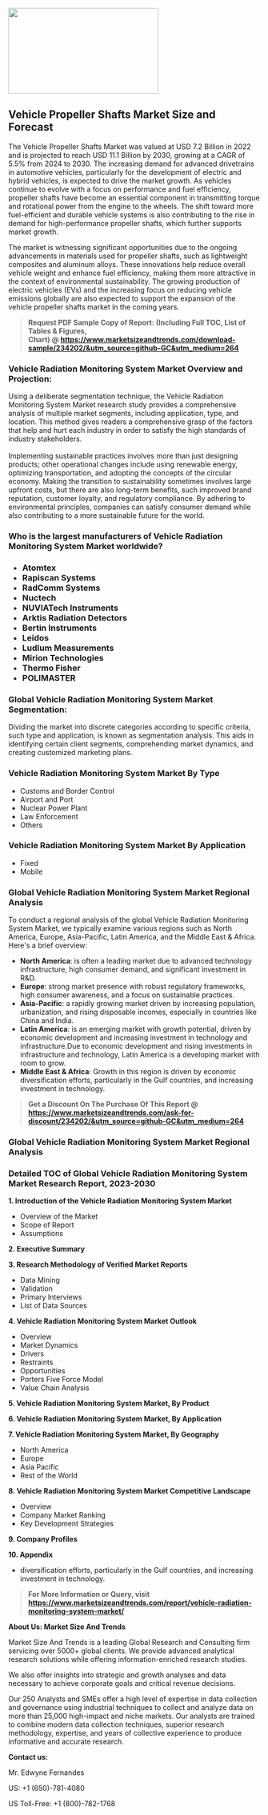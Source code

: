 <p><img class="alignnone size-medium wp-image-20088" src="https://ffe5etoiles.com/wp-content/uploads/2024/12/MST1-300x171.png" alt="" width="300" height="171" /></p><h2>Vehicle Propeller Shafts Market Size and Forecast</h2><p>The Vehicle Propeller Shafts Market was valued at USD 7.2 Billion in 2022 and is projected to reach USD 11.1 Billion by 2030, growing at a CAGR of 5.5% from 2024 to 2030. The increasing demand for advanced drivetrains in automotive vehicles, particularly for the development of electric and hybrid vehicles, is expected to drive the market growth. As vehicles continue to evolve with a focus on performance and fuel efficiency, propeller shafts have become an essential component in transmitting torque and rotational power from the engine to the wheels. The shift toward more fuel-efficient and durable vehicle systems is also contributing to the rise in demand for high-performance propeller shafts, which further supports market growth.</p><p>The market is witnessing significant opportunities due to the ongoing advancements in materials used for propeller shafts, such as lightweight composites and aluminum alloys. These innovations help reduce overall vehicle weight and enhance fuel efficiency, making them more attractive in the context of environmental sustainability. The growing production of electric vehicles (EVs) and the increasing focus on reducing vehicle emissions globally are also expected to support the expansion of the vehicle propeller shafts market in the coming years.</p></p><blockquote id="" class=""><strong>Request PDF Sample Copy of Report: (Including Full TOC, List of Tables &amp; Figures, Chart)&nbsp;@&nbsp;<strong><a href="https://www.marketsizeandtrends.com/download-sample/234202/&utm_source=github-GC&utm_medium=264" target="_blank">https://www.marketsizeandtrends.com/download-sample/234202/&utm_source=github-GC&utm_medium=264</a></strong></strong></blockquote><h3 id="" class="">Vehicle Radiation Monitoring System Market&nbsp;Overview and Projection:</h3><p id="" class="">Using a deliberate segmentation technique, the Vehicle Radiation Monitoring System Market research study provides a comprehensive analysis of multiple market segments, including application, type, and location. This method gives readers a comprehensive grasp of the factors that help and hurt each industry in order to satisfy the high standards of industry stakeholders. <br /> <br />Implementing sustainable practices involves more than just designing products; other operational changes include using renewable energy, optimizing transportation, and adopting the concepts of the circular economy. Making the transition to sustainability sometimes involves large upfront costs, but there are also long-term benefits, such improved brand reputation, customer loyalty, and regulatory compliance. By adhering to environmental principles, companies can satisfy consumer demand while also contributing to a more sustainable future for the world.</p><h3 id="" class="">Who is the largest manufacturers of&nbsp;Vehicle Radiation Monitoring System Market worldwide?</h3><h3 class=""><p><ul><li>Atomtex </li><li> Rapiscan Systems </li><li> RadComm Systems </li><li> Nuctech </li><li> NUVIATech Instruments </li><li> Arktis Radiation Detectors </li><li> Bertin Instruments </li><li> Leidos </li><li> Ludlum Measurements </li><li> Mirion Technologies </li><li> Thermo Fisher </li><li> POLIMASTER</li></ul></p></h3><h3 id="" class="">Global&nbsp;Vehicle Radiation Monitoring System Market Segmentation:</h3><p id="" class="">Dividing the market into discrete categories according to specific criteria, such type and application, is known as segmentation analysis. This aids in identifying certain client segments, comprehending market dynamics, and creating customized marketing plans.</p><h3 id="" class="">Vehicle Radiation Monitoring System Market&nbsp;By Type</h3><p><p><ul><li>Customs and Border Control</li><li> Airport and Port</li><li> Nuclear Power Plant</li><li> Law Enforcement</li><li> Others</p></li></ul></p></p><h3 id="" class="">Vehicle Radiation Monitoring System Market&nbsp;By Application</h3><p class=""><p><ul><li>Fixed</li><li> Mobile</li></ul></p></p><h3 id="" class="">Global Vehicle Radiation Monitoring System Market Regional Analysis</h3><p id="" class="">To conduct a regional analysis of the global Vehicle Radiation Monitoring System Market, we typically examine various regions such as North America, Europe, Asia-Pacific, Latin America, and the Middle East &amp; Africa. Here's a brief overview:</p><ul><li><strong>North America</strong>: is often a leading market due to advanced technology infrastructure, high consumer demand, and significant investment in R&amp;D.</li><li><strong>Europe</strong>: strong market presence with robust regulatory frameworks, high consumer awareness, and a focus on sustainable practices.</li><li><strong>Asia-Pacific</strong>: a rapidly growing market driven by increasing population, urbanization, and rising disposable incomes, especially in countries like China and India.</li><li><strong>Latin America</strong>: is an emerging market with growth potential, driven by economic development and increasing investment in technology and infrastructure.Due to economic development and rising investments in infrastructure and technology, Latin America is a developing market with room to grow.</li><li><strong>Middle East &amp; Africa</strong>: Growth in this region is driven by economic diversification efforts, particularly in the Gulf countries, and increasing investment in technology.</li></ul><blockquote id="" class=""><strong>Get a Discount On The Purchase Of This Report @ <strong><a href="https://www.marketsizeandtrends.com/ask-for-discount/234202/&utm_source=github-GC&utm_medium=264" target="_blank">https://www.marketsizeandtrends.com/ask-for-discount/234202/&utm_source=github-GC&utm_medium=264</a></strong></strong></blockquote><h3 id="" class="">Global Vehicle Radiation Monitoring System Market Regional Analysis</h3><h3 id="" class="">Detailed TOC of Global Vehicle Radiation Monitoring System Market Research Report, 2023-2030</h3><p id="" class=""><strong>1. Introduction of the Vehicle Radiation Monitoring System Market</strong></p><ul><li>Overview of the Market</li><li>Scope of Report</li><li>Assumptions</li></ul><p id="" class=""><strong>2. Executive Summary</strong></p><p id="" class=""><strong>3. Research Methodology of Verified Market Reports</strong></p><ul><li>Data Mining</li><li>Validation</li><li>Primary Interviews</li><li>List of Data Sources</li></ul><p id="" class=""><strong>4. Vehicle Radiation Monitoring System Market Outlook</strong></p><ul><li>Overview</li><li>Market Dynamics</li><li>Drivers</li><li>Restraints</li><li>Opportunities</li><li>Porters Five Force Model</li><li>Value Chain Analysis</li></ul><p id="" class=""><strong>5. Vehicle Radiation Monitoring System Market, By Product</strong></p><p id="" class=""><strong>6. Vehicle Radiation Monitoring System Market, By Application</strong></p><p id="" class=""><strong>7. Vehicle Radiation Monitoring System Market, By Geography</strong></p><ul><li>North America</li><li>Europe</li><li>Asia Pacific</li><li>Rest of the World</li></ul><p id="" class=""><strong>8. Vehicle Radiation Monitoring System Market Competitive Landscape</strong></p><ul><li>Overview</li><li>Company Market Ranking</li><li>Key Development Strategies</li></ul><p id="" class=""><strong>9. Company Profiles</strong></p><p id="" class=""><strong>10. Appendix</strong></p><ul><li>diversification efforts, particularly in the Gulf countries, and increasing investment in technology.</li></ul><blockquote id="" class=""><strong>For More Information or Query, visit <strong><strong><a href="https://www.marketsizeandtrends.com/report/vehicle-radiation-monitoring-system-market/" target="_blank">https://www.marketsizeandtrends.com/report/vehicle-radiation-monitoring-system-market/</a></strong></strong></strong></blockquote><p id="" class=""><strong>About Us: Market Size And Trends</strong></p><p id="" class="">Market Size And Trends is a leading Global Research and Consulting firm servicing over 5000+ global clients. We provide advanced analytical research solutions while offering information-enriched research studies.</p><p id="" class="">We also offer insights into strategic and growth analyses and data necessary to achieve corporate goals and critical revenue decisions.</p><p id="" class="">Our 250 Analysts and SMEs offer a high level of expertise in data collection and governance using industrial techniques to collect and analyze data on more than 25,000 high-impact and niche markets. Our analysts are trained to combine modern data collection techniques, superior research methodology, expertise, and years of collective experience to produce informative and accurate research.</p><p id="" class=""><strong>Contact us:</strong></p><p id="" class="">Mr. Edwyne Fernandes</p><p id="" class="">US: +1 (650)-781-4080</p><p id="" class="">US Toll-Free: +1 (800)-782-1768</p>
